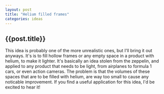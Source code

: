 ```yaml
---
layout: post
title: "Helium filled frames"
categories: ideas
---
```


<h2>{{post.title}}</h2>
This idea is probably one of the more unrealistic ones, but I'll bring it out anyways.
It's is to fill hollow frames or any empty space in a product with helium, to make it lighter.
It's basically an idea stolen from the zeppelin, and applied to any product that needs to be light, from airplanes to formula 1 cars, or even action cameras.
The problem is that the volumes of these spaces that are to be filled with helium, are way too small to cause any noticable improvement.
If you find a useful application for this idea, I'd be excited to hear it!
